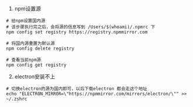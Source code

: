 1. npm设置源
```shell
# 给npm设置国内源
# 该步骤执行完之后，会将源的信息写到 /Users/$(whoami)/.npmrc 下
npm config set registry https://registry.npmmirror.com

# 将国内源重置为默认源
npm config delete registry

# 查看当前npm源
npm config get registry
```


2. electron安装不上

```shell
# 切换electron的源为国内即可，以后下载electron 都会走这个地址
echo "ELECTRON_MIRROR=\"https://npmmirror.com/mirrors/electron/\"" >> ~/.zshrc
```
